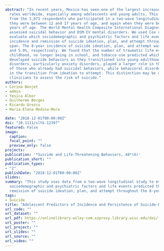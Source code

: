 ```yaml
---
abstract: "In recent years, Mexico has seen one of the largest increases in suicide
  rates worldwide, especially among adolescents and young adults. This study uses data
  from the 1,071 respondents who participated in a two-wave longitudinal study when
  they were between 12 and 17 years of age, and again when they were between 19 and 26
  years of age. The World Mental Health Composite International Diagnostic Interview
  assessed suicidal behavior and DSM-IV mental disorders. We used Cox regressions to
  evaluate which sociodemographic and psychiatric factors and life events predicted the
  incidence and remission of suicide ideation, plan, and attempt throughout the 8-year
  span. The 8-year incidence of suicide ideation, plan, and attempt was 13.3%, 4.8%,
  and 5.9%, respectively. We found that the number of traumatic life events during
  childhood, no longer being in school, and tobacco use predicted which adolescents
  developed suicide behaviors as they transitioned into young adulthood. Psychiatric
  disorders, particularly anxiety disorders, played a larger role in the persistence
  of those who already had suicidal behaviors, while behavioral disorders played a role
  in the transition from ideation to attempt. This distinction may be useful for
  clinicians to assess the risk of suicide."
authors:
- Corina Benjet
- admin
- Yesica Albor
- Guilherme Borges
- Ricardo Orozco
- Maria-Elena Medina-Mora

date: "2018-12-01T00:00:00Z"
doi: "10.1111/sltb.12397"
featured: False
image:
  caption: 
  focal_point: ""
  preview_only: false
projects: 
publication: '*Suicide and Life-Threatening Behaviors, 48*(6)'
publication_short: ""
publication_types:
- "2"
publishDate: "2018-12-01T00:00:00Z"
slides: 
summary: "This study uses data from a two-wave longitudinal study to evaluate which
  sociodemographic and psychiatric factors and life events predicted the incidence and
  remission of suicide ideation, plan, and attempt throughout the 8-year span."
tags:
- Suicide
title: "Adolescent Predictors of Incidence and Persistence of Suicide-Related Outcomes in Young Adulthood: A Longitudinal Study of Mexican Youth"
url_code: ""
url_dataset: ""
url_pdf: https://onlinelibrary-wiley-com.ezproxy.library.wisc.edu/doi/full/10.1111/sltb.12397
url_poster: ""
url_project: ""
url_slides: ""
url_source: ""
url_video: ""
---
```


